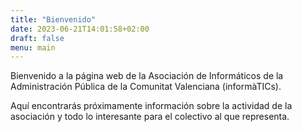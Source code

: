 ```yaml
---
title: "Bienvenido"
date: 2023-06-21T14:01:58+02:00
draft: false
menu: main
---
```


Bienvenido a la página web de la Asociación de Informáticos de la Administración Pública de la Comunitat Valenciana (informàTICs).

Aquí encontrarás próximamente información sobre la actividad de la asociación y todo lo interesante para el colectivo al que representa.
